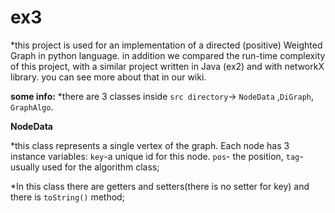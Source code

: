 # ex3
*this project is used for an implementation of a directed (positive) Weighted Graph in python language.
in addition we compared the run-time complexity of this project, with a similar project written in Java (ex2) and with networkX library. you can see more about that in our wiki.

**some info:**
*there are 3 classes inside `src directory`-> `NodeData` ,`DiGraph`, `GraphAlgo`.

**NodeData**

*this class represents a single vertex of the graph. Each node has 3  instance variables: `key`-a unique  id for this node. `pos`- the position, `tag`- usually used for the algorithm class;

*In this class there are getters and setters(there is no setter for key) and there is `toString()` method;









